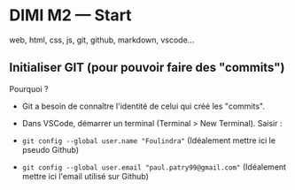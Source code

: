 # DIMI M2 — Start
web, html, css, js, git, github, markdown, vscode...

## Initialiser GIT (pour pouvoir faire des "commits")

Pourquoi ?
- Git a besoin de connaître l'identité de celui qui créé les "commits".

- Dans VSCode, démarrer un terminal (Terminal > New Terminal).
Saisir :
- `git config --global user.name "Foulindra"` (Idéalement mettre ici le pseudo Github)
- `git config --global user.email "paul.patry99@gmail.com"` (Idéalement mettre ici l'email utilisé sur Github)
